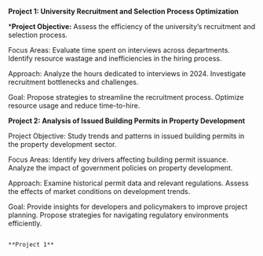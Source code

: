  **Project 1: University Recruitment and Selection Process Optimization**

***Project Objective:**
 Assess the efficiency of the university’s recruitment and selection process.

Focus Areas:
Evaluate time spent on interviews across departments.
Identify resource wastage and inefficiencies in the hiring process.

Approach:
Analyze the hours dedicated to interviews in 2024.
Investigate recruitment bottlenecks and challenges.

Goal:
Propose strategies to streamline the recruitment process.
Optimize resource usage and reduce time-to-hire.


**Project 2: Analysis of Issued Building Permits in Property Development**

Project Objective:
Study trends and patterns in issued building permits in the property development sector.

Focus Areas:
Identify key drivers affecting building permit issuance.
Analyze the impact of government policies on property development.

Approach:
Examine historical permit data and relevant regulations.
Assess the effects of market conditions on development trends.

Goal:
Provide insights for developers and policymakers to improve project planning.
Propose strategies for navigating regulatory environments efficiently.


                                                                                **Project 1**
